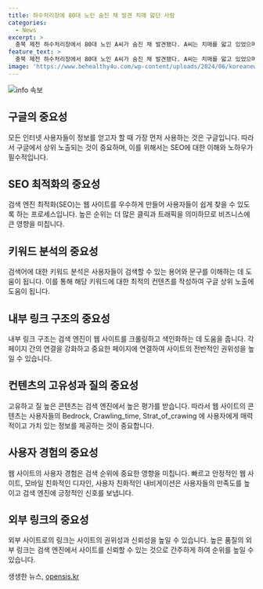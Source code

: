 ```yaml
---
title: 하수처리장에 80대 노인 숨진 채 발견 치매 앓던 사람
categories:
  - News
excerpt: >
  충북 제천 하수처리장에서 80대 노인 A씨가 숨진 채 발견됐다. A씨는 치매를 앓고 있었으며, 비상 상황으로 인해 정문이 열려 있는 사업소에 들어갔다. 사업소에는 CCTV가 운영 중이나 A씨의 출입을 확인하지 못했다. 경찰은 A씨의 사망을 사고로 추정하고 국립과학수사연구원에 부검을 의뢰할 예정이다. 해당 사건은 타살 혐의가 없는 것으로 전해졌다.
feature_text: >
  충북 제천 하수처리장에서 80대 노인 A씨가 숨진 채 발견됐다. A씨는 치매를 앓고 있었으며, 비상 상황으로 인해 정문이 열려 있는 사업소에 들어갔다. 사업소에는 CCTV가 운영 중이나 A씨의 출입을 확인하지 못했다. 경찰은 A씨의 사망을 사고로 추정하고 국립과학수사연구원에 부검을 의뢰할 예정이다. 해당 사건은 타살 혐의가 없는 것으로 전해졌다.
image: 'https://www.behealthy4u.com/wp-content/uploads/2024/06/koreanews.jpg'
---
```


<p><img src="https://www.behealthy4u.com/wp-content/uploads/2024/06/koreanews.jpg" alt="info 속보" /></p>

<h2 data-ke-size="size26">구글의 중요성</h2>

<p data-ke-size="size16">모든 인터넷 사용자들이 정보를 얻고자 할 때 가장 먼저 사용하는 것은 구글입니다. 따라서 구글에서 상위 노출되는 것이 중요하며, 이를 위해서는 SEO에 대한 이해와 노하우가 필수적입니다.</p>

<h2 data-ke-size="size26">SEO 최적화의 중요성</h2>

<p data-ke-size="size16">검색 엔진 최적화(SEO)는 웹 사이트를 우수하게 만들어 사용자들이 쉽게 찾을 수 있도록 하는 프로세스입니다. 높은 순위는 더 많은 클릭과 트래픽을 의미하므로 비즈니스에 큰 영향을 미칩니다.</p>

<h2 data-ke-size="size26">키워드 분석의 중요성</h2>

<p data-ke-size="size16">검색어에 대한 키워드 분석은 사용자들이 검색할 수 있는 용어와 문구를 이해하는 데 도움이 됩니다. 이를 통해 해당 키워드에 대한 최적의 컨텐츠를 작성하여 구글 상위 노출에 도움이 됩니다.</p>

<h2 data-ke-size="size26">내부 링크 구조의 중요성</h2>

<p data-ke-size="size16">내부 링크 구조는 검색 엔진이 웹 사이트를 크롤링하고 색인화하는 데 도움을 줍니다. 각 페이지 간의 연결을 강화하고 중요한 페이지에 연결하여 사이트의 전반적인 권위성을 높일 수 있습니다.</p>

<h2 data-ke-size="size26">컨텐츠의 고유성과 질의 중요성</h2>

<p data-ke-size="size16">고유하고 질 높은 콘텐츠는 검색 엔진에서 높은 평가를 받습니다. 따라서 웹 사이트의 콘텐츠는 사용자들의 Bedrock, Crawling_time, Strat_of_crawing 에 사용자에게 매력적이고 가치 있는 정보를 제공하는 것이 중요합니다.</p>

<h2 data-ke-size="size26">사용자 경험의 중요성</h2>

<p data-ke-size="size16">웹 사이트의 사용자 경험은 검색 순위에 중요한 영향을 미칩니다. 빠르고 안정적인 웹 사이트, 모바일 친화적인 디자인, 사용자 친화적인 내비게이션은 사용자들의 만족도를 높이고 검색 엔진에 긍정적인 신호를 보냅니다.</p>

<h2 data-ke-size="size26">외부 링크의 중요성</h2>

<p data-ke-size="size16">외부 사이트로의 링크는 사이트의 권위성과 신뢰성을 높일 수 있습니다. 높은 품질의 외부 링크는 검색 엔진에서 사이트를 신뢰할 수 있는 것으로 간주하게 하여 순위를 높일 수 있습니다.</p>
생생한 뉴스, <a href="https://opensis.kr" rel="dofollow">opensis.kr</a>


